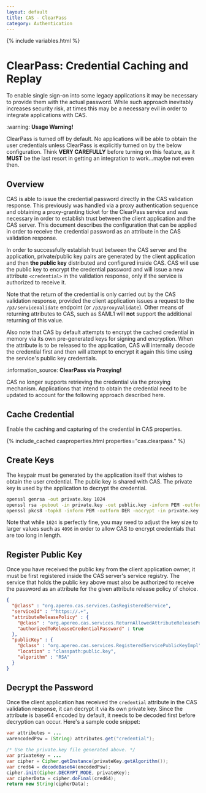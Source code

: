 ```yaml
---
layout: default
title: CAS - ClearPass
category: Authentication
---
```


{% include variables.html %}

# ClearPass: Credential Caching and Replay

To enable single sign-on into some legacy applications it may be necessary to provide them with the actual password.
While such approach inevitably increases security risk, at times this may be a necessary evil in order to integrate
applications with CAS.

<div class="alert alert-warning">:warning: <strong>Usage Warning!</strong><p>ClearPass is turned off by default.
No applications will be able to obtain the user credentials unless ClearPass is explicitly turned on by the
below configuration. Think <strong>VERY CAREFULLY</strong> before turning on this feature, as it <strong>MUST</strong> be
the last resort in getting an integration to work...maybe not even then.</p></div>

## Overview

CAS is able to issue the credential password directly in the CAS validation response. This previously was handled
via a proxy authentication sequence and obtaining a proxy-granting ticket for the ClearPass service and was necessary
in order to establish trust between the client application and the CAS server. This document describes the configuration
that can be applied in order to receive the credential password as an attribute in the CAS validation response.

In order to successfully establish trust between the
CAS server and the application, private/public key pairs are generated by the client application and then
**the public key** distributed and configured inside CAS. CAS will use the public key to encrypt the credential
password and will issue a new attribute `<credential>` in the validation response, only if the service is authorized to receive it.

Note that the return of the credential is only carried out by the CAS validation response, provided the client
application issues a request to the `/p3/serviceValidate` endpoint  (or `/p3/proxyValidate`). Other means of
returning attributes to CAS, such as SAML1 will **not** support the additional returning of this value.

Also note that CAS by default attempts to encrypt the cached credential in memory via its own pre-generated keys
for signing and encryption. When the attribute is to be released to the application, CAS will internally decode
the credential first and then will attempt to encrypt it again this time using the service's public key credentials.


<div class="alert alert-info">:information_source: <strong>ClearPass via Proxying!</strong><p>CAS no longer supports retrieving
the credential via the proxying mechanism. Applications that intend to obtain the credential
need to be updated to account for the following approach described here.</p></div>


## Cache Credential

Enable the caching and capturing of the credential in CAS properties.

{% include_cached casproperties.html properties="cas.clearpass." %}

## Create Keys

The keypair must be generated by the application itself that wishes to obtain the user credential.
The public key is shared with CAS. The private key is used by the application to decrypt the credential.

```bash
openssl genrsa -out private.key 1024
openssl rsa -pubout -in private.key -out public.key -inform PEM -outform DER
openssl pkcs8 -topk8 -inform PEM -outform DER -nocrypt -in private.key -out private.p8
```

Note that while `1024` is perfectly fine, you may need to adjust the key size to larger values such
as `4096` in order to allow CAS to encrypt credentials that are too long in length.

## Register Public Key

Once you have received the public key from the client application owner, it must be first
registered inside the CAS server's service registry. The service that holds the public key above must also
be authorized to receive the password as an attribute for the given attribute release policy of choice.

```json
{
  "@class" : "org.apereo.cas.services.CasRegisteredService",
  "serviceId" : "^https://.+",
  "attributeReleasePolicy" : {
    "@class" : "org.apereo.cas.services.ReturnAllowedAttributeReleasePolicy",
    "authorizedToReleaseCredentialPassword" : true
  },
  "publicKey" : {
    "@class" : "org.apereo.cas.services.RegisteredServicePublicKeyImpl",
    "location" : "classpath:public.key",
    "algorithm" : "RSA"
  }
}
```

## Decrypt the Password

Once the client application has received the `credential` attribute in the CAS validation response, it can decrypt
it via its own private key. Since the attribute is base64 encoded by default, it needs to be decoded first before
decryption can occur. Here's a sample code snippet:

```java
var attributes = ...
varencodedPsw = (String) attributes.get("credential");

/* Use the private.key file generated above. */
var privateKey = ...
var cipher = Cipher.getInstance(privateKey.getAlgorithm());
var cred64 = decodeBase64(encodedPsw);
cipher.init(Cipher.DECRYPT_MODE, privateKey);
var cipherData = cipher.doFinal(cred64);
return new String(cipherData);
```
